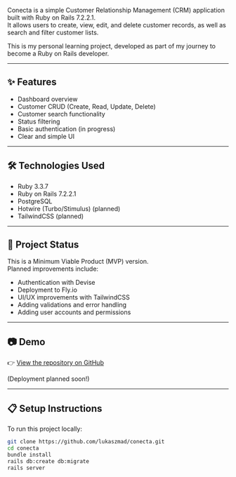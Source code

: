 Conecta is a simple Customer Relationship Management (CRM) application built with Ruby on Rails 7.2.2.1.  
It allows users to create, view, edit, and delete customer records, as well as search and filter customer lists.

This is my personal learning project, developed as part of my journey to become a Ruby on Rails developer.

---

## ✨ Features

- Dashboard overview
- Customer CRUD (Create, Read, Update, Delete)
- Customer search functionality
- Status filtering
- Basic authentication (in progress)
- Clear and simple UI

---

## 🛠️ Technologies Used

- Ruby 3.3.7
- Ruby on Rails 7.2.2.1
- PostgreSQL
- Hotwire (Turbo/Stimulus) (planned)
- TailwindCSS (planned)

---

## 🚧 Project Status

This is a Minimum Viable Product (MVP) version.  
Planned improvements include:

- Authentication with Devise
- Deployment to Fly.io
- UI/UX improvements with TailwindCSS
- Adding validations and error handling
- Adding user accounts and permissions

---

## 📷 Demo

👉 [View the repository on GitHub](https://github.com/lukaszmad/conecta)

(Deployment planned soon!)

---

## 📋 Setup Instructions

To run this project locally:

```bash
git clone https://github.com/lukaszmad/conecta.git
cd conecta
bundle install
rails db:create db:migrate
rails server